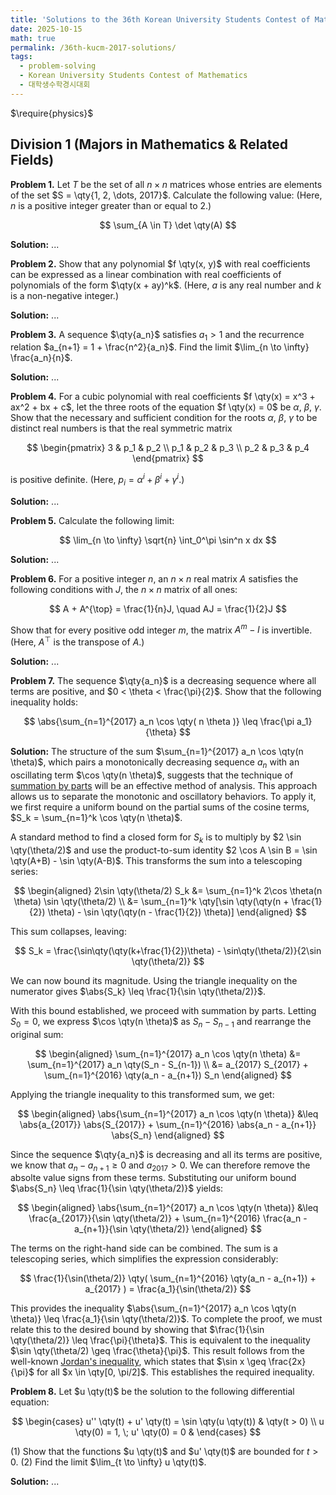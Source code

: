 ```yaml
---
title: 'Solutions to the 36th Korean University Students Contest of Mathematics 2017'
date: 2025-10-15
math: true
permalink: /36th-kucm-2017-solutions/
tags:
  - problem-solving
  - Korean University Students Contest of Mathematics
  - 대학생수학경시대회
---
```

$\require{physics}$
## Division 1 (Majors in Mathematics & Related Fields)

**Problem 1.**
Let $T$ be the set of all $n \times n$ matrices whose entries are elements of the set $S = \qty{1, 2, \dots, 2017}$. 
Calculate the following value: (Here, $n$ is a positive integer greater than or equal to $2$.)

$$
  \sum_{A \in T} \det \qty(A)
$$

**Solution:**
...

**Problem 2.**
Show that any polynomial $f \qty(x, y)$ with real coefficients can be expressed as a linear combination with real coefficients of polynomials of the form $\qty(x + ay)^k$. (Here, $a$ is any real number and $k$ is a non-negative integer.)

**Solution:**
...

**Problem 3.**
A sequence $\qty{a_n}$ satisfies $a_1 > 1$ and the recurrence relation $a_{n+1} = 1 + \frac{n^2}{a_n}$. 
Find the limit $\lim_{n \to \infty} \frac{a_n}{n}$. 

**Solution:**
...

**Problem 4.**
For a cubic polynomial with real coefficients $f \qty(x) = x^3 + ax^2 + bx + c$, let the three roots of the equation $f \qty(x) = 0$ be $\alpha$, $\beta$, $\gamma$. 
Show that the necessary and sufficient condition for the roots $\alpha$, $\beta$, $\gamma$ to be distinct real numbers is that the real symmetric matrix

$$
  \begin{pmatrix}
    3 & p_1 & p_2 \\ 
    p_1 & p_2 & p_3 \\
    p_2 & p_3 & p_4
  \end{pmatrix}
$$

is positive definite. (Here, $p_i = \alpha^i + \beta^i + \gamma^i$.)

**Solution:**
...

**Problem 5.**
Calculate the following limit:

$$
  \lim_{n \to \infty} \sqrt{n} \int_0^\pi \sin^n x dx
$$

**Solution:**
...

**Problem 6.**
For a positive integer $n$, an $n \times n$ real matrix $A$ satisfies the following conditions with $J$, the $n \times n$ matrix of all ones:

$$
  A + A^{\top} = \frac{1}{n}J, \quad AJ = \frac{1}{2}J
$$

Show that for every positive odd integer $m$, the matrix $A^m - I$ is invertible. (Here, $A^{\top}$ is the transpose of $A$.)

**Solution:**
...

**Problem 7.**
The sequence $\qty{a_n}$ is a decreasing sequence where all terms are positive, and $0 < \theta < \frac{\pi}{2}$. 
Show that the following inequality holds:

$$
  \abs{\sum_{n=1}^{2017} a_n \cos \qty( n \theta )} \leq \frac{\pi a_1}{\theta}
$$

**Solution:**
The structure of the sum $\sum_{n=1}^{2017} a_n \cos \qty(n \theta)$, which pairs a monotonically decreasing sequence $a_n$ with an oscillating term $\cos \qty(n \theta)$, suggests that the technique of [summation by parts](https://en.wikipedia.org/wiki/Summation_by_parts) will be an effective method of analysis. 
This approach allows us to separate the monotonic and oscillatory behaviors. 
To apply it, we first require a uniform bound on the partial sums of the cosine terms, $S_k = \sum_{n=1}^k \cos \qty(n \theta)$. 

A standard method to find a closed form for $S_k$ is to multiply by $2 \sin \qty(\theta/2)$ and use the product-to-sum identity $2 \cos A \sin B = \sin \qty(A+B) - \sin \qty(A-B)$. 
This transforms the sum into a telescoping series:

$$
\begin{aligned}
  2\sin \qty(\theta/2) S_k &= \sum_{n=1}^k 2\cos \theta(n \theta) \sin \qty(\theta/2) \\
  &= \sum_{n=1}^k \qty[\sin \qty(\qty(n + \frac{1}{2}) \theta) - \sin \qty(\qty(n - \frac{1}{2}) \theta)]
\end{aligned}
$$

This sum collapses, leaving:

$$
  S_k =  \frac{\sin\qty(\qty(k+\frac{1}{2})\theta) - \sin\qty(\theta/2)}{2\sin \qty(\theta/2)}
$$

We can now bound its magnitude. 
Using the triangle inequality on the numerator gives $\abs{S_k} \leq \frac{1}{\sin \qty(\theta/2)}$. 

With this bound established, we proceed with summation by parts. 
Letting $S_0 = 0$, we express $\cos \qty(n \theta)$ as $S_n - S_{n-1}$ and rearrange the original sum:

$$
\begin{aligned}
  \sum_{n=1}^{2017} a_n \cos \qty(n \theta) &= \sum_{n=1}^{2017} a_n \qty(S_n - S_{n-1}) \\
  &= a_{2017} S_{2017} + \sum_{n=1}^{2016} \qty(a_n - a_{n+1}) S_n
\end{aligned}
$$

Applying the triangle inequality to this transformed sum, we get:

$$
\begin{aligned}
  \abs{\sum_{n=1}^{2017} a_n \cos \qty(n \theta)} &\leq \abs{a_{2017}} \abs{S_{2017}} + \sum_{n=1}^{2016} \abs{a_n - a_{n+1}} \abs{S_n}
\end{aligned}
$$

Since the sequence $\qty{a_n}$ is decreasing and all its terms are positive, we know that $a_n - a_{n+1} \geq 0$ and $a_{2017} > 0$. 
We can therefore remove the absolte value signs from these terms. 
Substituting our uniform bound $\abs{S_n} \leq \frac{1}{\sin \qty(\theta/2)}$ yields:

$$
\begin{aligned}
  \abs{\sum_{n=1}^{2017} a_n \cos \qty(n \theta)} &\leq \frac{a_{2017}}{\sin \qty(\theta/2)} + \sum_{n=1}^{2016} \frac{a_n - a_{n+1}}{\sin \qty(\theta/2)}
\end{aligned}
$$

The terms on the right-hand side can be combined. 
The sum is a telescoping series, which simplifies the expression considerably:

$$
  \frac{1}{\sin(\theta/2)} \qty( \sum_{n=1}^{2016} \qty(a_n - a_{n+1}) + a_{2017} ) = \frac{a_1}{\sin(\theta/2)}
$$

This provides the inequality $\abs{\sum_{n=1}^{2017} a_n \cos \qty(n \theta)} \leq \frac{a_1}{\sin \qty(\theta/2)}$. 
To complete the proof, we must relate this to the desired bound by showing that $\frac{1}{\sin \qty(\theta/2)} \leq \frac{\pi}{\theta}$. 
This is equivalent to the inequality $\sin \qty(\theta/2) \geq \frac{\theta}{\pi}$. 
This result follows from the well-known [Jordan's inequality](https://en.wikipedia.org/wiki/Jordan%27s_inequality), which states that $\sin x \geq \frac{2x}{\pi}$ for all $x \in \qty[0, \pi/2]$. 
This establishes the required inequality. 

**Problem 8.**
Let $u \qty(t)$ be the solution to the following differential equation:

$$
  \begin{cases}
    u'' \qty(t) + u' \qty(t) = \sin \qty(u \qty(t)) & \qty(t > 0) \\
    u \qty(0) = 1, \; u' \qty(0) = 0 &
  \end{cases}
$$

(1) Show that the functions $u \qty(t)$ and $u' \qty(t)$ are bounded for $t > 0$. 
(2) Find the limit $\lim_{t \to \infty} u \qty(t)$. 

**Solution:**
...

